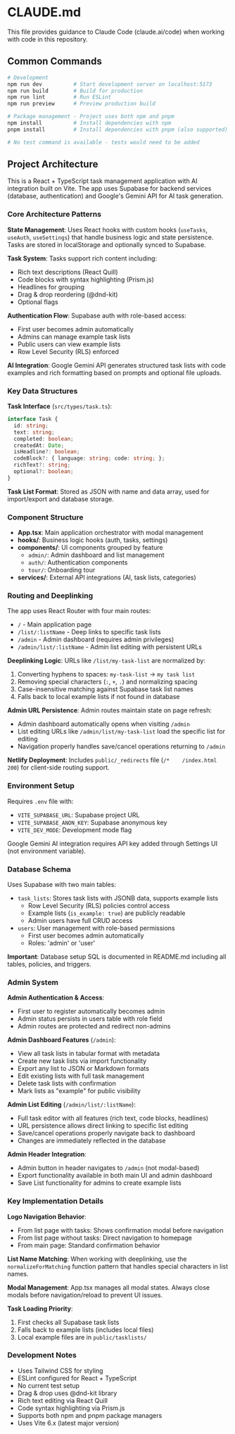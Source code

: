 # CLAUDE.md

This file provides guidance to Claude Code (claude.ai/code) when working with code in this repository.

## Common Commands

```bash
# Development
npm run dev          # Start development server on localhost:5173
npm run build        # Build for production
npm run lint         # Run ESLint
npm run preview      # Preview production build

# Package management - Project uses both npm and pnpm
npm install          # Install dependencies with npm
pnpm install         # Install dependencies with pnpm (also supported)

# No test command is available - tests would need to be added
```

## Project Architecture

This is a React + TypeScript task management application with AI integration built on Vite. The app uses Supabase for backend services (database, authentication) and Google's Gemini API for AI task generation.

### Core Architecture Patterns

**State Management**: Uses React hooks with custom hooks (`useTasks`, `useAuth`, `useSettings`) that handle business logic and state persistence. Tasks are stored in localStorage and optionally synced to Supabase.

**Task System**: Tasks support rich content including:
- Rich text descriptions (React Quill)
- Code blocks with syntax highlighting (Prism.js)
- Headlines for grouping
- Drag & drop reordering (@dnd-kit)
- Optional flags

**Authentication Flow**: Supabase auth with role-based access:
- First user becomes admin automatically
- Admins can manage example task lists
- Public users can view example lists
- Row Level Security (RLS) enforced

**AI Integration**: Google Gemini API generates structured task lists with code examples and rich formatting based on prompts and optional file uploads.

### Key Data Structures

**Task Interface** (`src/types/task.ts`):
```typescript
interface Task {
  id: string;
  text: string;
  completed: boolean;
  createdAt: Date;
  isHeadline?: boolean;
  codeBlock?: { language: string; code: string; };
  richText?: string;
  optional?: boolean;
}
```

**Task List Format**: Stored as JSON with name and data array, used for import/export and database storage.

### Component Structure

- **App.tsx**: Main application orchestrator with modal management
- **hooks/**: Business logic hooks (auth, tasks, settings)
- **components/**: UI components grouped by feature
  - `admin/`: Admin dashboard and list management
  - `auth/`: Authentication components
  - `tour/`: Onboarding tour
- **services/**: External API integrations (AI, task lists, categories)

### Routing and Deeplinking

The app uses React Router with four main routes:
- `/` - Main application page
- `/list/:listName` - Deep links to specific task lists
- `/admin` - Admin dashboard (requires admin privileges)
- `/admin/list/:listName` - Admin list editing with persistent URLs

**Deeplinking Logic**: URLs like `/list/my-task-list` are normalized by:
1. Converting hyphens to spaces: `my-task-list` → `my task list`
2. Removing special characters (`:`, `+`, `.`) and normalizing spacing
3. Case-insensitive matching against Supabase task list names
4. Falls back to local example lists if not found in database

**Admin URL Persistence**: Admin routes maintain state on page refresh:
- Admin dashboard automatically opens when visiting `/admin`
- List editing URLs like `/admin/list/my-task-list` load the specific list for editing
- Navigation properly handles save/cancel operations returning to `/admin`

**Netlify Deployment**: Includes `public/_redirects` file (`/*    /index.html   200`) for client-side routing support.

### Environment Setup

Requires `.env` file with:
- `VITE_SUPABASE_URL`: Supabase project URL
- `VITE_SUPABASE_ANON_KEY`: Supabase anonymous key
- `VITE_DEV_MODE`: Development mode flag

Google Gemini AI integration requires API key added through Settings UI (not environment variable).

### Database Schema

Uses Supabase with two main tables:
- `task_lists`: Stores task lists with JSONB data, supports example lists
  - Row Level Security (RLS) policies control access
  - Example lists (`is_example: true`) are publicly readable
  - Admin users have full CRUD access
- `users`: User management with role-based permissions
  - First user becomes admin automatically
  - Roles: 'admin' or 'user'

**Important**: Database setup SQL is documented in README.md including all tables, policies, and triggers.

### Admin System

**Admin Authentication & Access**:
- First user to register automatically becomes admin
- Admin status persists in users table with role field
- Admin routes are protected and redirect non-admins

**Admin Dashboard Features** (`/admin`):
- View all task lists in tabular format with metadata
- Create new task lists via import functionality
- Export any list to JSON or Markdown formats
- Edit existing lists with full task management
- Delete task lists with confirmation
- Mark lists as "example" for public visibility

**Admin List Editing** (`/admin/list/:listName`):
- Full task editor with all features (rich text, code blocks, headlines)
- URL persistence allows direct linking to specific list editing
- Save/cancel operations properly navigate back to dashboard
- Changes are immediately reflected in the database

**Admin Header Integration**:
- Admin button in header navigates to `/admin` (not modal-based)
- Export functionality available in both main UI and admin dashboard
- Save List functionality for admins to create example lists

### Key Implementation Details

**Logo Navigation Behavior**:
- From list page with tasks: Shows confirmation modal before navigation
- From list page without tasks: Direct navigation to homepage
- From main page: Standard confirmation behavior

**List Name Matching**: When working with deeplinking, use the `normalizeForMatching` function pattern that handles special characters in list names.

**Modal Management**: App.tsx manages all modal states. Always close modals before navigation/reload to prevent UI issues.

**Task Loading Priority**: 
1. First checks all Supabase task lists
2. Falls back to example lists (includes local files)
3. Local example files are in `public/tasklists/`

### Development Notes

- Uses Tailwind CSS for styling
- ESLint configured for React + TypeScript
- No current test setup
- Drag & drop uses @dnd-kit library
- Rich text editing via React Quill
- Code syntax highlighting via Prism.js
- Supports both npm and pnpm package managers
- Uses Vite 6.x (latest major version)